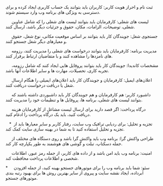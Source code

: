ثبت نام و احراز هویت کاربر: کاربران باید بتوانند یک حساب کاربری ایجاد کرده و برای دسترسی به ویژگی های برنامه وب وارد سیستم شوند.

     لیست های شغلی: کارفرمایان باید بتوانند لیست های شغلی را که شامل عناوین شغلی، توضیحات، الزامات، مکان، حقوق و جزئیات دیگر باشد، ارسال کنند.

     جستجوی شغل: جویندگان کار باید بتوانند بر اساس موقعیت مکانی، نوع شغل، حقوق و معیارهای دیگر شغل جستجو کنند.

     مدیریت برنامه: کارفرمایان باید بتوانند درخواست های شغلی را مدیریت کنند، رزومه های نامزدها را مشاهده کنند و با متقاضیان ارتباط برقرار کنند.

     مشخصات کاندیدا: جویندگان کار باید بتوانند پروفایل هایی ایجاد کنند که شامل رزومه، تجربه کاری، تحصیلات، مهارت ها و سایر اطلاعات آنها باشد.

     اعلان‌های ایمیل: کارفرمایان و جویندگان کار باید اعلان‌های ایمیلی را هنگام ارسال شغل یا دریافت درخواست دریافت کنند.

     داشبورد کاربر: هم کارفرمایان و هم جویندگان کار باید داشبوردی داشته باشند که بتوانند لیست های شغلی، برنامه ها، پروفایل ها و تنظیمات خود را مدیریت کنند.

     درگاه پرداخت: اگر قصد دارید برای ارسال لیست مشاغل از کارفرمایان هزینه دریافت کنید، باید یک درگاه پرداخت را ادغام کنید.

   *  تجزیه و تحلیل: برای ردیابی ترافیک وب سایت، رفتار کاربر و سایر معیارها باید از تجزیه و تحلیل استفاده کنید تا به شما در بهینه سازی سایت کمک کند.

     طراحی واکنش گرا: برنامه وب باید واکنش گرا باشد و روی دستگاه های مختلف از جمله دسکتاپ، تبلت و گوشی های هوشمند به طور یکپارچه کار کند.

     امنیت: برنامه وب باید امن باشد و از داده های کاربر، از جمله رمز عبور، اطلاعات شخصی و اطلاعات پرداخت محافظت کند.

*     سئو: شما باید برنامه وب را برای موتورهای جستجو بهینه کنید، از جمله افزودن ابرداده، ایجاد نقشه سایت و پیروی از سایر بهترین روش ها برای بهبود رتبه بندی موتورهای جستجو.
